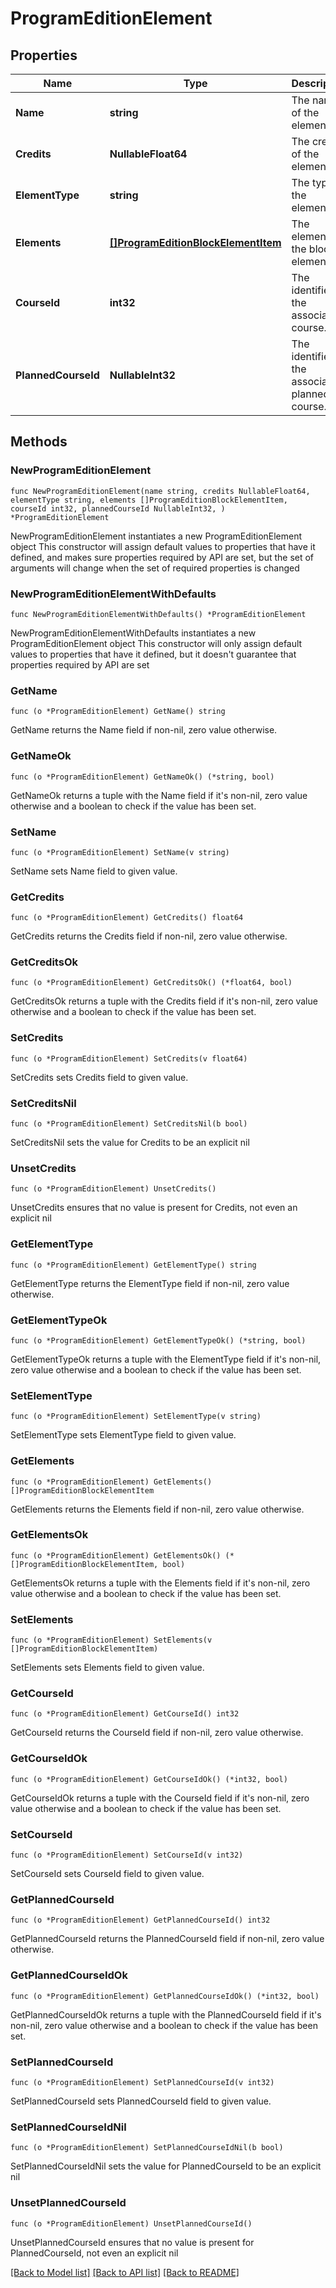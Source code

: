 # ProgramEditionElement

## Properties

Name | Type | Description | Notes
------------ | ------------- | ------------- | -------------
**Name** | **string** | The name of the element. | 
**Credits** | **NullableFloat64** | The credits of the element. | 
**ElementType** | **string** | The type of the element. | 
**Elements** | [**[]ProgramEditionBlockElementItem**](ProgramEditionBlockElementItem.md) | The elements of the block element. | 
**CourseId** | **int32** | The identifier of the associated course. | 
**PlannedCourseId** | **NullableInt32** | The identifier of the associated planned course. | 

## Methods

### NewProgramEditionElement

`func NewProgramEditionElement(name string, credits NullableFloat64, elementType string, elements []ProgramEditionBlockElementItem, courseId int32, plannedCourseId NullableInt32, ) *ProgramEditionElement`

NewProgramEditionElement instantiates a new ProgramEditionElement object
This constructor will assign default values to properties that have it defined,
and makes sure properties required by API are set, but the set of arguments
will change when the set of required properties is changed

### NewProgramEditionElementWithDefaults

`func NewProgramEditionElementWithDefaults() *ProgramEditionElement`

NewProgramEditionElementWithDefaults instantiates a new ProgramEditionElement object
This constructor will only assign default values to properties that have it defined,
but it doesn't guarantee that properties required by API are set

### GetName

`func (o *ProgramEditionElement) GetName() string`

GetName returns the Name field if non-nil, zero value otherwise.

### GetNameOk

`func (o *ProgramEditionElement) GetNameOk() (*string, bool)`

GetNameOk returns a tuple with the Name field if it's non-nil, zero value otherwise
and a boolean to check if the value has been set.

### SetName

`func (o *ProgramEditionElement) SetName(v string)`

SetName sets Name field to given value.


### GetCredits

`func (o *ProgramEditionElement) GetCredits() float64`

GetCredits returns the Credits field if non-nil, zero value otherwise.

### GetCreditsOk

`func (o *ProgramEditionElement) GetCreditsOk() (*float64, bool)`

GetCreditsOk returns a tuple with the Credits field if it's non-nil, zero value otherwise
and a boolean to check if the value has been set.

### SetCredits

`func (o *ProgramEditionElement) SetCredits(v float64)`

SetCredits sets Credits field to given value.


### SetCreditsNil

`func (o *ProgramEditionElement) SetCreditsNil(b bool)`

 SetCreditsNil sets the value for Credits to be an explicit nil

### UnsetCredits
`func (o *ProgramEditionElement) UnsetCredits()`

UnsetCredits ensures that no value is present for Credits, not even an explicit nil
### GetElementType

`func (o *ProgramEditionElement) GetElementType() string`

GetElementType returns the ElementType field if non-nil, zero value otherwise.

### GetElementTypeOk

`func (o *ProgramEditionElement) GetElementTypeOk() (*string, bool)`

GetElementTypeOk returns a tuple with the ElementType field if it's non-nil, zero value otherwise
and a boolean to check if the value has been set.

### SetElementType

`func (o *ProgramEditionElement) SetElementType(v string)`

SetElementType sets ElementType field to given value.


### GetElements

`func (o *ProgramEditionElement) GetElements() []ProgramEditionBlockElementItem`

GetElements returns the Elements field if non-nil, zero value otherwise.

### GetElementsOk

`func (o *ProgramEditionElement) GetElementsOk() (*[]ProgramEditionBlockElementItem, bool)`

GetElementsOk returns a tuple with the Elements field if it's non-nil, zero value otherwise
and a boolean to check if the value has been set.

### SetElements

`func (o *ProgramEditionElement) SetElements(v []ProgramEditionBlockElementItem)`

SetElements sets Elements field to given value.


### GetCourseId

`func (o *ProgramEditionElement) GetCourseId() int32`

GetCourseId returns the CourseId field if non-nil, zero value otherwise.

### GetCourseIdOk

`func (o *ProgramEditionElement) GetCourseIdOk() (*int32, bool)`

GetCourseIdOk returns a tuple with the CourseId field if it's non-nil, zero value otherwise
and a boolean to check if the value has been set.

### SetCourseId

`func (o *ProgramEditionElement) SetCourseId(v int32)`

SetCourseId sets CourseId field to given value.


### GetPlannedCourseId

`func (o *ProgramEditionElement) GetPlannedCourseId() int32`

GetPlannedCourseId returns the PlannedCourseId field if non-nil, zero value otherwise.

### GetPlannedCourseIdOk

`func (o *ProgramEditionElement) GetPlannedCourseIdOk() (*int32, bool)`

GetPlannedCourseIdOk returns a tuple with the PlannedCourseId field if it's non-nil, zero value otherwise
and a boolean to check if the value has been set.

### SetPlannedCourseId

`func (o *ProgramEditionElement) SetPlannedCourseId(v int32)`

SetPlannedCourseId sets PlannedCourseId field to given value.


### SetPlannedCourseIdNil

`func (o *ProgramEditionElement) SetPlannedCourseIdNil(b bool)`

 SetPlannedCourseIdNil sets the value for PlannedCourseId to be an explicit nil

### UnsetPlannedCourseId
`func (o *ProgramEditionElement) UnsetPlannedCourseId()`

UnsetPlannedCourseId ensures that no value is present for PlannedCourseId, not even an explicit nil

[[Back to Model list]](../README.md#documentation-for-models) [[Back to API list]](../README.md#documentation-for-api-endpoints) [[Back to README]](../README.md)


